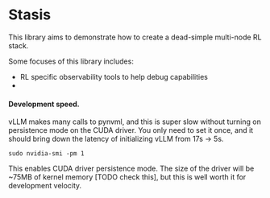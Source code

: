 # Stasis
This library aims to demonstrate how to create a dead-simple multi-node RL stack.

Some focuses of this library includes:
- RL specific observability tools to help debug capabilities
- 

#### Development speed.

vLLM makes many calls to pynvml, and this is super slow without turning on persistence mode on the CUDA driver. You only need to set it once, and it should bring down the latency of initializing vLLM from 17s -> 5s.

```
sudo nvidia-smi -pm 1
```

This enables CUDA driver persistence mode. The size of the driver will be ~75MB of kernel memory [TODO check this], but this is well worth it for development velocity.
